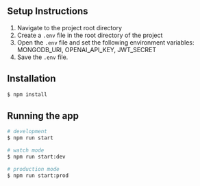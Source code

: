 ## Setup Instructions

1. Navigate to the project root directory
2. Create a `.env` file in the root directory of the project
3. Open the `.env` file and set the following environment variables: MONGODB_URI, OPENAI_API_KEY, JWT_SECRET
4. Save the `.env` file.

## Installation

```bash
$ npm install
```

## Running the app

```bash
# development
$ npm run start

# watch mode
$ npm run start:dev

# production mode
$ npm run start:prod
```

